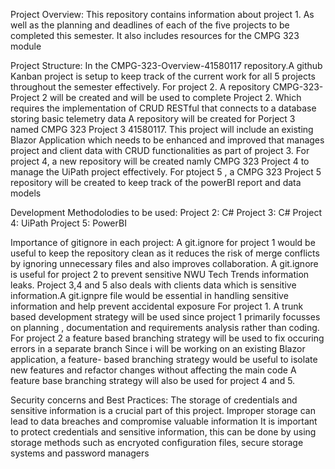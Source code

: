 Project Overview:
This repository contains information about project 1. As well as the planning and deadlines of each of the five projects to be completed this semester. It also includes resources for the CMPG 323 module

Project Structure:
In the CMPG-323-Overview-41580117 repository.A github Kanban project is setup to keep track of the current work for all 5 projects throughout the semester effectively.
For project 2. A repository CMPG-323- Project 2 will be created and will be used to complete Project 2.  Which requires the implementation of CRUD RESTful that connects to a database storing basic telemetry data
A repository will be created for Porject 3 named CMPG 323 Project 3 41580117. This project will include an existing Blazor Application which needs to be enhanced and improved that manages project and client data with CRUD functionalities as part of project 3.
For project 4, a new repository will be created namly CMPG 323 Project 4 to manage the UiPath project effectively.
For ptoject 5 , a CMPG 323 Project 5 repository will be created to keep track of the powerBI report and data models

Development Methodolodies to be used:
Project 2: C#
Project 3: C#
Project 4: UiPath
Project 5: PowerBI

Importance of gitignore in each project:
A git.ignore for project 1 would be useful to keep the repository clean as it reduces the risk of merge conflicts by ignoring unnecessary files and also improves collaboration.
A git.ignore is useful for project 2 to prevent sensitive NWU Tech Trends information leaks.
Project 3,4 and 5 also deals with clients data which is sensitive information.A git.ignpre file would be essential in handling sensitive information and help prevent accidental exposure
For project 1. A trunk based development strategy will be used since project 1 primarily focusses on planning , documentation and requirements analysis rather than coding.
For project 2 a feature based branching strategy will be used to fix occuring errors in a separate branch
Since i will be working on an existing Blazor application, a feature- based  branching strategy would  be useful to isolate new features and refactor changes without affecting the main code
A feature base branching strategy will also be used for project 4 and 5.

Security concerns and Best Practices:
The storage of credentials and sensitive information is a crucial part of this project. Improper storage can lead to data breaches and compromise valuable information
It is important to protect credentials and sensitive information, this can be done by using storage methods such as encryoted configuration files, secure storage systems and password managers
